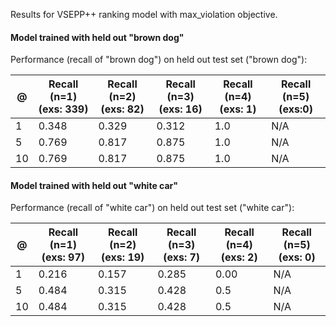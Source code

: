 Results for VSEPP++ ranking model with max_violation objective. 


#### Model trained with held out "brown dog"

Performance (recall of "brown dog") on held out test set ("brown dog"):

@         | Recall (n=1)(exs: 339) | Recall (n=2)(exs: 82)  | Recall (n=3)(exs: 16)| Recall (n=4)(exs: 1)| Recall (n=5)(exs:0)
----------| --------------| --------------| --------------| --------------| -------------
1         |  0.348        | 0.329         | 0.312         | 1.0           | N/A
5         |  0.769        | 0.817         | 0.875         | 1.0           | N/A
10        |  0.769        | 0.817         | 0.875         | 1.0           | N/A


#### Model trained with held out "white car"

Performance (recall of "white car") on held out test set ("white car"):

@         | Recall (n=1) (exs: 97)| Recall (n=2) (exs: 19)| Recall (n=3) (exs: 7)| Recall (n=4) (exs: 2)| Recall (n=5)(exs: 0)
----------| --------------| --------------| --------------| --------------| -------------
1         | 0.216         | 0.157         | 0.285         | 0.00          | N/A
5         | 0.484         | 0.315         | 0.428         | 0.5           | N/A
10        | 0.484         | 0.315         | 0.428         | 0.5           | N/A
